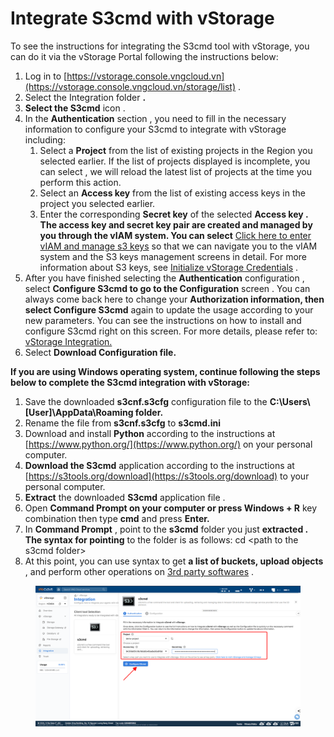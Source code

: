 # Integrate S3cmd with vStorage

To see the instructions for integrating the S3cmd tool with vStorage, you can do it via the vStorage Portal following the instructions below:

1. Log in to [https://vstorage.console.vngcloud.vn](https://vstorage.console.vngcloud.vn/storage/list) .
2. Select the Integration folder **.**
3. **Select the S3cmd** icon .
4. In the **Authentication** section , you need to fill in the necessary information to configure your S3cmd to integrate with vStorage including:
   1. Select a **Project** from the list of existing projects in the Region you selected earlier. If the list of projects displayed is incomplete, you can select , we will reload the latest list of projects at the time you perform this action.
   2. Select an **Access key** from the list of existing access keys in the project you selected earlier.
   3. Enter the corresponding **Secret key** of the selected **Access key . The access key and secret key pair are created and managed by you through the vIAM system. You can select** [Click here to enter vIAM and manage s3 keys](https://iam.console.vngcloud.vn/vstorage-credentials/s3) so that we can navigate you to the vIAM system and the S3 keys management screens in detail. For more information about S3 keys, see [Initialize vStorage Credentials](https://docs-vngcloud-vn.translate.goog/vng-cloud-document/vn/vstorage/object-storage/vstorage-hcm03/quan-ly-truy-cap/quan-ly-tai-khoan-truy-cap-vstorage/tai-khoan-service-account/khoi-tao-vstorage-credentials) .
5. After you have finished selecting the **Authentication** configuration , select **Configure S3cmd to go to the Configuration** screen . You can always come back here to change your **Authorization information, then select Configure S3cmd** again to update the usage according to your new parameters. You can see the instructions on how to install and configure S3cmd right on this screen. For more details, please refer to: [vStorage Integration.](https://vstorage.console.vngcloud.vn/integration/integration)
6. Select **Download Configuration file.**

**If you are using Windows operating system, continue following the steps below to complete the S3cmd integration with vStorage:**

1. Save the downloaded **s3cnf.s3cfg** configuration file to the **C:\Users\\\[User]\AppData\Roaming folder.**
2. Rename the file from **s3cnf.s3cfg** to **s3cmd.ini**
3. Download and install **Python** according to the instructions at [https://www.python.org/](https://www.python.org/) on your personal computer.
4. **Download the S3cmd** application according to the instructions at [https://s3tools.org/download](https://s3tools.org/download) to your personal computer.
5. **Extract** the downloaded **S3cmd** application file .
6. Open **Command Prompt on your computer or press Windows + R** key combination then type **cmd** and press **Enter.**
7. In **Command Prompt** , point to the **s3cmd** folder you just **extracted . The syntax for pointing** to the folder is as follows: cd \<path to the s3cmd folder>
8. At this point, you can use syntax to get **a list of buckets, upload objects** , and perform other operations on [3rd party softwares](https://docs-vngcloud-vn.translate.goog/vng-cloud-document/vn/vstorage/object-storage/vstorage-hcm03/3rd-party-softwares) .

<figure><img src="../../../../../.gitbook/assets/image (425).png" alt=""><figcaption></figcaption></figure>
